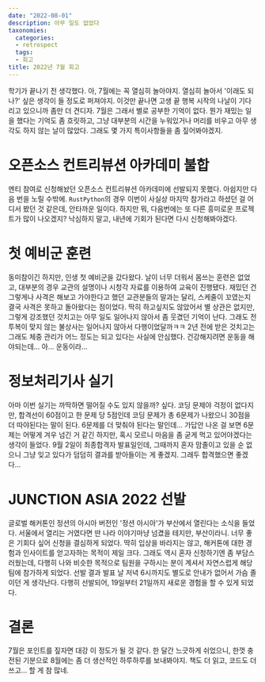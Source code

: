 ```yaml
---
date: "2022-08-01"
description: 아무 일도 없었다
taxonomies:
  categories:
  - retrospect
  tags:
  - 회고
title: 2022년 7월 회고
---
```


학기가 끝나기 전 생각했다. 아, 7월에는 꼭 열심히 놀아야지. 열심히 놀아서 '이래도 되나?' 싶은 생각이 들 정도로 퍼져야지. 이것만 끝나면 고생 끝 행복 시작의 나날이 기다리고 있으니까 좀만 더 견디자. 7월은 그래서 별로 공부한 기억이 없다. 뭔가 재밌는 일을 했다는 기억도 좀 흐릿하고, 그냥 대부분의 시간을 누워있거나 머리를 비우고 아무 생각도 하지 않는 날이 많았다. 그래도 몇 가지 특이사항들을 좀 짚어봐야겠지.
<!-- more -->

# 오픈소스 컨트리뷰션 아카데미 불합
멘티 참여로 신청해놨던 오픈소스 컨트리뷰션 아카데미에 선발되지 못했다. 아쉽지만 다음 번을 노릴 수밖에. `RustPython`의 경우 이번이 사실상 마지막 참가라고 하셨던 걸 어디서 봤던 것 같은데, 안타까운 일이다. 하지만 뭐, 다음번에는 또 다른 흥미로운 프로젝트가 많이 나오겠지? 낙심하지 말고, 내년에 기회가 된다면 다시 신청해봐야겠다.

# 첫 예비군 훈련
동미참이긴 하지만, 인생 첫 예비군을 갔다왔다. 날이 너무 더워서 몸쓰는 훈련은 없었고, 대부분의 경우 교관의 설명이나 시청각 자료를 이용하여 교육이 진행됐다. 재밌던 건 그렇게나 사격은 해보고 가야한다고 했던 교관분들의 말과는 달리, 스케줄이 꼬였는지 결국 사격은 못하고 돌아왔다는 점이었다. 딱히 하고싶지도 않았어서 별 상관은 없지만, 그렇게 강조했던 것치고는 아무 일도 일어나지 않아서 좀 웃겼던 기억이 난다. 그래도 전투복이 맞지 않는 불상사는 일어나지 않아서 다행이었달까ㅋㅋ 2년 전에 받은 것치고는 그래도 체중 관리가 어느 정도는 되고 있다는 사실에 안심했다. 건강해지려면 운동을 해야되는데... 아... 운동이라...

# 정보처리기사 실기
아마 이번 실기는 까딱하면 떨어질 수도 있지 않을까? 싶다. 코딩 문제야 걱정이 없다지만, 합격선이 60점이고 한 문제 당 5점인데 코딩 문제가 총 6문제가 나왔으니 30점을 더 따야된다는 말이 된다. 6문제를 더 맞춰야 된다는 말인데... 가답안 나온 걸 보면 6문제는 어떻게 겨우 넘긴 거 같긴 하지만, 혹시 모르니 마음을 좀 굳게 먹고 있어야겠다는 생각이 들었다. 9월 2일이 최종합격자 발표일인데, 그때까지 혼자 맘졸이고 있을 순 없으니 그냥 잊고 있다가 덤덤히 결과를 받아들이는 게 좋겠지. 그래두 합격했으면 좋겠다...

# JUNCTION ASIA 2022 선발
글로벌 해커톤인 정션의 아시아 버전인 '정션 아시아'가 부산에서 열린다는 소식을 들었다. 서울에서 열리는 거였다면 딴 나라 이야기마냥 넘겼을 테지만, 부산이라니. 너무 좋은 기회다 싶어 신청을 결심하게 되었다. 딱히 입상을 바라지는 않고, 해커톤에 대한 경험과 인사이트를 얻고자하는 목적이 제일 크다. 그래도 역시 혼자 신청하기엔 좀 부담스러웠는데, 다행히 나와 비슷한 목적으로 팀원을 구하시는 분이 계셔서 자연스럽게 해당 팀에 참가하게 되었다. 선발 결과 발표 날 저녁 6시까지도 별도로 안내가 없어서 가슴 졸이던 게 생각난다. 다행히 선발되어, 19일부터 21일까지 새로운 경험을 할 수 있게 되었다.

# 결론
7월은 포인트를 짚자면 대강 이 정도가 될 것 같다. 한 달간 느긋하게 쉬었으니, 한껏 충전된 기분으로 8월에는 좀 더 생산적인 하루하루를 보내봐야지. 책도 더 읽고, 코드도 더 쓰고... 할 게 참 많네.